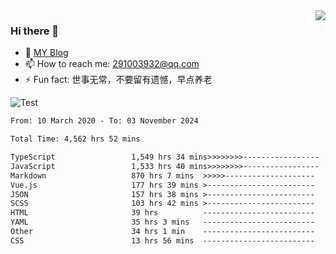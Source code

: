 <img align='right' src='https://github-readme-stats.vercel.app/api?username=niaogege&show_icons=true&theme=radical'/>

### Hi there 👋

- 🌱 [MY Blog](https://bythewayer.com/)
- 📫 How to reach me: 291003932@qq.com
- ⚡ Fun fact:  世事无常，不要留有遗憾，早点养老

![Test](https://github-readme-stats.vercel.app/api/top-langs/?username=niaogege&layout=compact)

<!--START_SECTION:waka-->

```txt
From: 10 March 2020 - To: 03 November 2024

Total Time: 4,562 hrs 52 mins

TypeScript                 1,549 hrs 34 mins>>>>>>>>-----------------   33.96 %
JavaScript                 1,533 hrs 40 mins>>>>>>>>-----------------   33.61 %
Markdown                   870 hrs 7 mins  >>>>>--------------------   19.07 %
Vue.js                     177 hrs 39 mins >------------------------   03.89 %
JSON                       157 hrs 38 mins >------------------------   03.46 %
SCSS                       103 hrs 42 mins >------------------------   02.27 %
HTML                       39 hrs          -------------------------   00.86 %
YAML                       35 hrs 3 mins   -------------------------   00.77 %
Other                      34 hrs 1 min    -------------------------   00.75 %
CSS                        13 hrs 56 mins  -------------------------   00.31 %
```

<!--END_SECTION:waka-->
